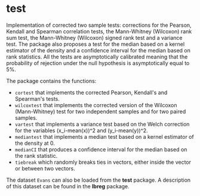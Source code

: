 # test

Implementation of corrected two sample tests: corrections for the Pearson, Kendall and Spearman correlation tests, 
 the Mann-Whitney (Wilcoxon) rank sum test, the Mann-Whitney (Wilcoxon) signed rank test and a variance test.
 The package also proposes a test for the median based on a kernel estimator of the density and a confidence interval for the median based on rank statistics. All the tests are asymptotically calibrated meaning that
the probability of rejection under the null hypothesis is asymptotically equal to 5%.

The package contains the functions:

- `cortest` that implements the corrected Pearson, Kendall's and Spearman's tests.
- `wilcoxtest` that implements the corrected version of the Wilcoxon (Mann-Whitney) test for two independent samples and for two paired samples.
- `vartest` that implements a variance test based on the Welch correction for the variables (x_i-mean(x))^2 and (y_i-mean(y))^2.
- `mediantest` that implements a median test based on a kernel estimator of the density at 0.
- `medianCI` that produces a confidence interval for the median based on the rank statistic.
- `tiebreak` which randomly breaks ties in vectors, either inside the vector or between two vectors.

The dataset `Evans` can also be loaded from the **test** package. A description of this dataset can be found in the **lbreg** package.
